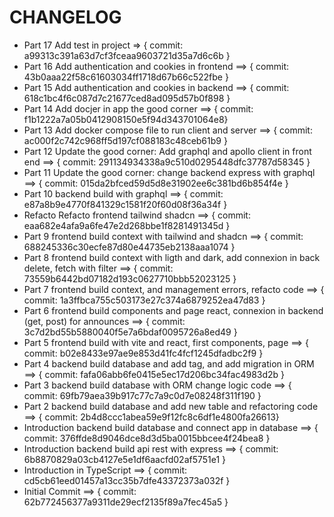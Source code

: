 # CHANGELOG

- Part 17 Add test in project => { commit: a99313c391a63d7cf3fceaa9603721d35a7d6c6b }
- Part 16 Add authentication and cookies in frontend ==> { commit: 43b0aaa22f58c61603034ff1718d67b66c522fbe }
- Part 15 Add authentication and cookies in backend ==> { commit: 618c1bc4f6c087d7c21677ced8ad095d57b0f898 }
- Part 14 Add docjer in app the good corner ==> { commit: f1b1222a7a05b0412908150e5f94d343701064e8}
- Part 13 Add docker compose file to run client and server ==> { commit: ac000f2c742c968ff5d197cf088183c48ceb61b9 }
- Part 12 Update the good corner: Add graphql and apollo client in front end ==> { commit: 291134934338a9c510d0295448dfc37787d58345 }
- Part 11 Update the good corner: change backend express with graphql ==> { commit: 015da2bfced59d5d8e31902ee6c381bd6b854f4e }
- Part 10 backend build with graphql ==> { commit: e87a8b9e4770f841329c1581f20f60d08f36a34f }
- Refacto Refacto frontend tailwind shadcn ==> { commit: eaa682e4afa9a6fe47e2d268bbe1f8281491345d }
- Part 9 frontend build context with tailwind and shadcn ==> { commit: 688245336c30ecfe87d80e44735eb2138aaa1074 }
- Part 8 frontend build context with ligth and dark, add connexion in back delete, fetch with filter ==> { commit: 73559b6442bd07182d193c0627710bbb52023125 }
- Part 7 frontend build context, and management errors, refacto code ==> { commit: 1a3ffbca755c503173e27c374a6879252ea47d83 }
- Part 6 frontend build components and page react, connexion in backend (get, post) for announces ==> { commit: 3c7d2bd55b5880040f5e7a6bdaf0095726a8ed49 }
- Part 5 frontend build with vite and react, first components, page ==>  { commit: b02e8433e97ae9e853d41fc4fcf1245dfadbc2f9 }
- Part 4 backend build database and add tag, and add migration in ORM ==> { commit: fafa06abb6fe0415e5ec17d206bc34fac4983d2b }
- Part 3 backend build database with ORM change logic code ==> { commit: 69fb79aea39b917c77c7a9c0d7e08248f311f190 }
- Part 2 backend build database and add new table and refactoring code ==> { commit: 2b4d8ccc1abea59e9f12fc8c6df1e4800fa26613}
- Introduction backend build database and connect app in database ==> { commit: 376ffde8d9046dce8d3d5ba0015bbcee4f24bea8 }
- Introduction backend build api rest with express ==> { commit: 6b8870829a03cb4127e5e1df6aacfd02af5751e1 }
- Introduction in TypeScript ==> { commit: cd5cb61eed01457a13cc35b7dfe43372373a032f }
- Initial Commit ==> { commit: 62b772456377a9311de29ecf2135f89a7fec45a5 }